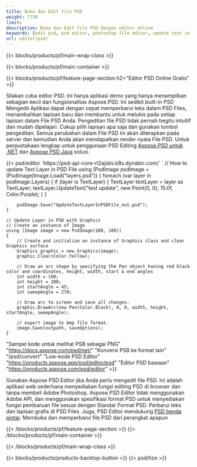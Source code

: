 ```yaml
---
title: Buka dan Edit file PSD
weight: 7730
limit: 
description: Buka dan Edit file PSD dengan editor online
keywords: [edit psd, psd editor, photoshop file editor, update text in psd, update psd, open psd, update text in psd]
url: editor/psd/
---
```


{{< blocks/products/pf/main-wrap-class >}}

{{< blocks/products/pf/main-container >}}

{{< blocks/products/pf/feature-page-section h2="Editor PSD Online Gratis" >}}
<p>Silakan coba editor PSD. Ini hanya aplikasi demo yang hanya menampilkan sebagian kecil dari fungsionalitas Aspose.PSD. Ini sedikit built-in PSD Mengedit Aplikasi dapat dengan cepat memperbarui teks dalam PSD Files, menambahkan lapisan baru dan membantu untuk melukis pada setiap lapisan dalam File PSD Anda. Pengeditan file PSD tidak pernah begitu intuitif dan mudah dipelajari. Cukup pilih lapisan apa saja dan gunakan tombol pengeditan. Semua perubahan dalam File PSD ini akan diterapkan pada server dan kemudian Anda akan mendapatkan render nyata File PSD. Untuk perpustakaan lengkap untuk penggunaan PSD Editing <a href="/psd/{{< lang-code >}}net">Aspose.PSD untuk .NET</a> dan <a href="/psd/{{< lang-code >}}java">Aspose PSD Java</a> solusi. </p>
{{< psd/editor `https://psd-api-core-rl2ajsbv.k8s.dynabic.com/` 
`	// How to update Text Layer in PSD File
	using (PsdImage psdImage = (PsdImage)Image.Load("layers.psd"))
  	{
		foreach (var layer in psdImage.Layers)
		{
			if (layer is TextLayer)
			{
				TextLayer textLayer = layer as TextLayer;
				textLayer.UpdateText("test update", new Point(0, 0), 15.0f, Color.Purple);
			}
		}

		psdImage.Save("UpdateTextLayerInPSDFile_out.psd");
	}
	
	// Update Layer in PSD with Graphics
	// Create an instance of Image
	using (Image image = new PsdImage(100, 100))
	{
		// Create and initialize an instance of Graphics class and clear Graphics surface
		Graphics graphic = new Graphics(image);
		graphic.Clear(Color.Yellow);

		// Draw an arc shape by specifying the Pen object having red black color and coordinates, height, width, start & end angles                 
		int width = 100;
		int height = 200;
		int startAngle = 45;
		int sweepAngle = 270;

		// Draw arc to screen and save all changes.
		graphic.DrawArc(new Pen(Color.Black), 0, 0, width, height, startAngle, sweepAngle);

		// export image to bmp file format.
		image.Save(outpath, saveOptions);
	}` 
"Sampel kode untuk melihat PSB sebagai PNG"  "https://docs.aspose.com/psd/net/" 
"Konversi PSB ke format lain"  "/psd/convert" 
"Low-kode PSD Editor" "https://products.aspose.app/psd/editor/psd" 
"Editor PSD bawaan" "https://products.aspose.com/psd/editor" >}}
<p>Gunakan Aspose PSD Editor jika Anda perlu mengedit file PSD. Ini adalah aplikasi web sederhana menyediakan fungsi editing PSD di browser dan tanpa membeli Adobe Photoshop. Aspose.PSD Editor tidak menggunakan Adobe API, dan menggunakan spesifikasi format PSD untuk menyediakan fungsi pembaruan file sesuai dengan Standar Format PSD. Perbarui teks dan lapisan grafis di PSD Files. Juga, PSD Editor mendukung <a href="https://reference.aspose.com/psd/net/aspose.psd.fileformats.psd.layers.smartobjects/smartobjectlayer/">PSD benda pintar</a>. Membuka dan memperbarui file PSD dari perangkat apapun</p>

{{< /blocks/products/pf/feature-page-section >}}
{{< /blocks/products/pf/main-container >}}


{{< /blocks/products/pf/main-wrap-class >}}

{{< blocks/products/products-backtop-button >}}
{{< psd/tize >}}
